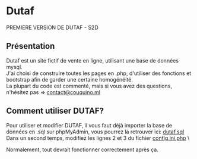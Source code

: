 # Dutaf
PREMIERE VERSION DE DUTAF - S2D

## Présentation
Dutaf est un site fictif de vente en ligne, utilisant une base de données mysql. \
J'ai choisi de construire toutes les pages en .php, d'utiliser des fonctions et bootstrap afin de garder une certaine homogénéité. \
La plupart du code est commenté, mais si vous avez des questions, n'hésitez pas => contact@couquino.ml

## Comment utiliser DUTAF?
Pour utiliser et modifier DUTAF, il vous faut déjà importer la base de données en .sql sur phpMyAdmin, vous pourrez la retrouver ici: [dutaf.sql](https://github.com/couquino/Dutaf/blob/master/dutaf.sql "Base de données DUTAF") \
Dans un second temps, modifiez les lignes 2 et 3 du fichier [config.ini.php](https://github.com/couquino/Dutaf/blob/master/dutaf/config.inc.php) \

Normalement, tout devrait fonctionner correctement après ça.
